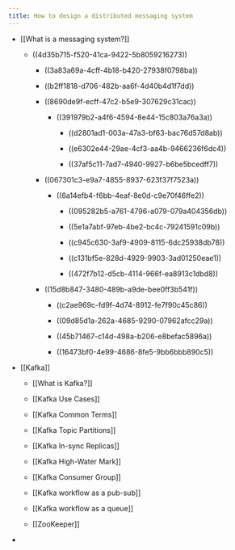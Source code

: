 ```yaml
---
title: How to design a distributed messaging system
---
```


- [[What is a messaging system?]]
	 - ((4d35b715-f520-41ca-9422-5b8059216273))
		 - ((3a83a69a-4cff-4b18-b420-27938f0798ba))

		 - ((b2ff1818-d706-482b-aa6f-4d40b4d1f7dd))

		 - ((8690de9f-ecff-47c2-b5e9-307629c31cac))
			 - ((391979b2-a4f6-4594-8e44-15c803a76a3a))
				 - ((d2801ad1-003a-47a3-bf63-bac76d57d8ab))

				 - ((e6302e44-29ae-4cf3-aa4b-9466236f6dc4))

				 - ((37af5c11-7ad7-4940-9927-b6be5bcedff7))

		 - ((067301c3-e9a7-4855-8937-623f37f7523a))
			 - ((6a14efb4-f6bb-4eaf-8e0d-c9e70f46ffe2))
				 - ((095282b5-a761-4796-a079-079a404356db))

				 - ((5e1a7abf-97eb-4be2-bc4c-79241591c09b))

				 - ((c945c630-3af9-4909-8115-6dc25938db78))

				 - ((c131bf5e-828d-4929-9903-3ad01250eae1))

				 - ((472f7b12-d5cb-4114-966f-ea8913c1dbd8))

		 - ((15d8b847-3480-489b-a9de-bee0ff3b541f))
			 - ((c2ae969c-fd9f-4d74-8912-fe7f90c45c86))

			 - ((09d85d1a-262a-4685-9290-07962afcc29a))

			 - ((45b71467-c14d-498a-b206-e8befac5896a))

			 - ((16473bf0-4e99-4686-8fe5-9bb6bbb890c5))

- [[Kafka]]
	 - [[What is Kafka?]]

	 - [[Kafka Use Cases]]

	 - [[Kafka Common Terms]]

	 - [[Kafka Topic Partitions]]

	 - [[Kafka In-sync Replicas]]

	 - [[Kafka High-Water Mark]]

	 - [[Kafka Consumer Group]]

	 - [[Kafka workflow as a pub-sub]]

	 - [[Kafka workflow as a queue]]

	 - [[ZooKeeper]]

- 

